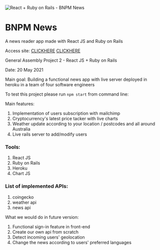 ![React + Ruby on Rails - BNPM News](https://i.imgur.com/YjdrRGf.png)


# BNPM News

A news reader app made with React JS and Ruby on Rails

Access site: [CLICKHERE](https://mauritzerick.github.io/AUNEWS-CLIENT) 
[CLICKHERE](https://)

General Assembly Project 2 - React JS + Ruby on Rails

Date: 20 May 2021

Main goal: Building a functional news app with live server deployed in heroku in a team of four software engineers

To test this project please run ```npm start``` from command line:

Main features:
1. Implementation of users subscription with mailchimp
2. Cryptocurrency's latest price tacker with live charts
3. Weather update according to your location / postcodes and all around Australia
4. Live rails server to add/modify users


### Tools:
1. React JS
2. Ruby on Rails
3. Heroku
4. Chart JS 

### List of implemented APIs:
1. coingecko
2. weather api
3. news api

What we would do in future version:
1. Functional sign-in feature in front-end
2. Create our own api from scratch
3. Detect incoming users' geolocation
4. Change the news according to users' preferred languages


